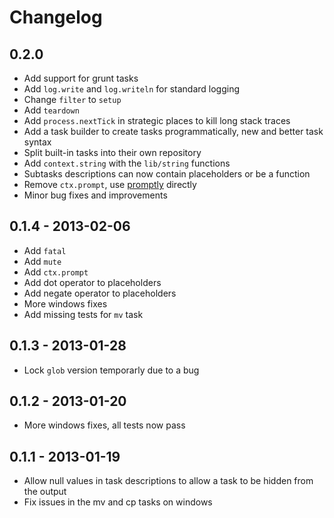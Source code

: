 # Changelog

## 0.2.0

- Add support for grunt tasks
- Add `log.write` and `log.writeln` for standard logging
- Change `filter` to `setup`
- Add `teardown`
- Add `process.nextTick` in strategic places to kill long stack traces
- Add a task builder to create tasks programmatically, new and better task syntax
- Split built-in tasks into their own repository
- Add `context.string` with the `lib/string` functions
- Subtasks descriptions can now contain placeholders or be a function
- Remove `ctx.prompt`, use [promptly](https://github.com/IndigoUnited/node-promptly) directly
- Minor bug fixes and improvements

## 0.1.4 - 2013-02-06

- Add `fatal`
- Add `mute`
- Add `ctx.prompt`
- Add dot operator to placeholders
- Add negate operator to placeholders
- More windows fixes
- Add missing tests for `mv` task

## 0.1.3 - 2013-01-28

- Lock `glob` version temporarly due to a bug

## 0.1.2 - 2013-01-20

- More windows fixes, all tests now pass

## 0.1.1 - 2013-01-19

- Allow null values in task descriptions to allow a task to be hidden from the output
- Fix issues in the mv and cp tasks on windows